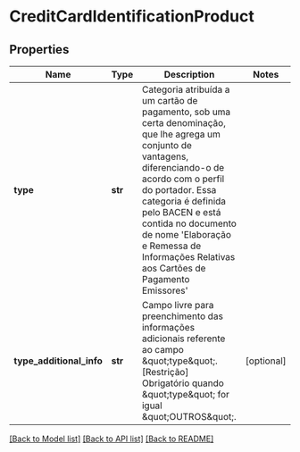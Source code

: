 # CreditCardIdentificationProduct

## Properties
Name | Type | Description | Notes
------------ | ------------- | ------------- | -------------
**type** | **str** | Categoria atribuída a um cartão de pagamento, sob uma certa denominação, que lhe agrega um conjunto de vantagens, diferenciando-o de acordo com o perfil do portador. Essa categoria é definida pelo BACEN e está contida no documento de nome &#x27;Elaboração e Remessa de Informações Relativas aos Cartões de Pagamento  Emissores&#x27; | 
**type_additional_info** | **str** | Campo livre para preenchimento das informações adicionais referente ao campo \&quot;type\&quot;.  [Restrição] Obrigatório quando \&quot;type\&quot; for igual \&quot;OUTROS\&quot;.  | [optional] 

[[Back to Model list]](../README.md#documentation-for-models) [[Back to API list]](../README.md#documentation-for-api-endpoints) [[Back to README]](../README.md)

